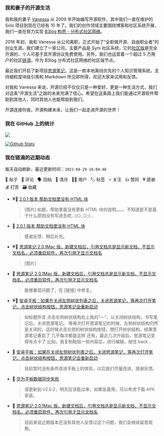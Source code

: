 ### 我和妻子的开源生活

我和我的妻子 [Vanessa](https://github.com/Vanessa219) 从 2009 年开始编写开源软件，其中我们一直在维护的 Solo 项目到现在已经有 10 年了。我们的创作领域主要围绕博客和社区系统开展，我们一直在努力实现 [B3log 构思 - 分布式社区网络](https://ld246.com/article/1546941897596)。

2018 年初，我和 Vanessa 从公司离职，正式开始了“全职做开源、自由职业者”的创业生涯。我们建立了一家公司，主要产品是 Sym 社区系统，它的[社区版](https://github.com/88250/symphony)是完全开源的，个人可基于其开源协议免费使用。另外，我们也运营着一个超过 5 万用户的社区[链滴](https://ld246.com)，作为 B3log 分布式社区网络的社区端节点。

最近我们开启了新项目[思源笔记](https://github.com/siyuan-note/siyuan)，这是一款本地离线优先的个人知识管理系统，支持细粒度块级引用和 Markdown 所见即所得，欢迎大家来试用和反馈。

对我和 Vanessa 来说，开源已经不仅仅只是一种爱好，更是一种生活方式，我们对这条“开源生活”之路的未来充满了信心。希望在这条路上我们能通过开源软件帮助到其他人，同时其他人也能帮助到我们。

开源连接你我，开源构建未来，让我们一起走进开源的世界！

### 我在 GitHub 上的统计

<a title="Hits" target="_blank" href="https://github.com/88250/88250"><img src="https://hits.b3log.org/88250/88250.svg"></a>

[![Github Stats](https://github-readme-stats.vercel.app/api?username=88250&theme=tokyonight&show_icons=true)](https://github.com/88250)

<!--events start -->

### 我在链滴的近期动态

每天自动刷新，最近更新时间：`2022-04-29 16:04:48`

📝 帖子 &nbsp; 💬 评论 &nbsp; 🗣 回帖 &nbsp; 🌙 清月 &nbsp; 👨‍💻 用户 &nbsp; 🏷️ 标签 &nbsp; ⭐️ 关注 &nbsp; 👍 赞同 &nbsp; 💗 感谢 &nbsp; 💰 打赏 &nbsp; 🗃 收藏

* 💗📝 [2.0.1 版本 帮助文档里没有 HTML 块](https://ld246.com/article/1651202900074)

  > [图片] 如题，帮助里面没有更新 HTML 块的说明。。。。不知道是不是基于什么原因没有写进去呢…(⊙_⊙;)…
* 💬 [2.0.1 版本 帮助文档里没有 HTML 块](https://ld246.com/article/1651202900074/comment/1651203124309#comments)

  > 感谢反馈，稍后补充。
* 💗📝 [思源笔记 2.0.1Mac 版，新建文档后，引用文档总是显示新文档，不显示文档名，必须重启软件，再次引用才显示文档名](https://ld246.com/article/1651041005179)

  > [图片]
* 💬 [思源笔记 2.0.1Mac 版，新建文档后，引用文档总是显示新文档，不显示文档名，必须重启软件，再次引用才显示文档名](https://ld246.com/article/1651041005179/comment/1651202722891#comments)

  > 能够重现问题了，在 [链接] 中修复。
* 💗📝 [安卓平板：如果在关闭左侧树状列表之后，关闭思源笔记，等再次打开笔记，点击树状结构按钮，思源笔记会重新启动](https://ld246.com/article/1651198672792)

  > 如标题所言 点击左侧树状结构右上角的“—”，以关闭树状结构，书写笔记后，关闭思源笔记。 等再次打开思源笔记的时候，左侧树状结构仍然是关闭的，这时候点击左侧的树状结构按钮，想打开树状结构，结果思源笔记重启了 几乎每次都是这样 还有，最近几次升级后，思源笔记变得有点卡了 比如，我复制粘贴一些内容后，进行编辑，按住 back ..
* 💬 [安卓平板：如果在关闭左侧树状列表之后，关闭思源笔记，等再次打开笔记，点击树状结构按钮，思源笔记会重新启动](https://ld246.com/article/1651198672792/comment/1651200639808#comments)

  > 目前暂时没有条件改进平板上的体验，以后我们尽量改进，感谢反馈。
* 💬 [华为平板数据同步失败](https://ld246.com/article/1651159022353/comment/1651163374146#comments)

  > 请更新到 v2.0.2，明天应该能过审，如果急着用，可以考虑下载 APK 安装。
* 💬 [思源笔记 2.0.1Mac 版，新建文档后，引用文档总是显示新文档，不显示文档名，必须重启软件，再次引用才显示文档名](https://ld246.com/article/1651041005179/comment/1651158291179#comments)

  > 目前来说近期版本还没有其他人反馈过这个问题，我们会继续留意观察。


<!--events end -->
